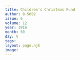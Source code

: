 ```yaml
---
title: Children’s Christmas Fund
author: B-5602
issue: 6
volume: 12
year: 1916
month: 50
day: V
tags:
layout: page.njk
image:
---
```


